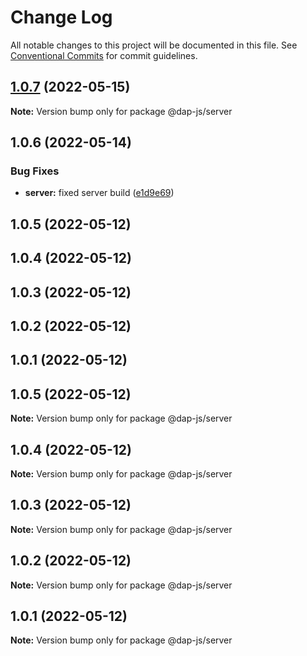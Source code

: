 # Change Log

All notable changes to this project will be documented in this file.
See [Conventional Commits](https://conventionalcommits.org) for commit guidelines.

## [1.0.7](https://github.com/dkonasov/dap-js/compare/@dap-js/server@1.0.6...@dap-js/server@1.0.7) (2022-05-15)

**Note:** Version bump only for package @dap-js/server





## 1.0.6 (2022-05-14)


### Bug Fixes

* **server:** fixed server build ([e1d9e69](https://github.com/dkonasov/dap-js/commit/e1d9e691b1468b303fb08795e5b6071bf9ea1127))



## 1.0.5 (2022-05-12)



## 1.0.4 (2022-05-12)



## 1.0.3 (2022-05-12)



## 1.0.2 (2022-05-12)



## 1.0.1 (2022-05-12)





## 1.0.5 (2022-05-12)

**Note:** Version bump only for package @dap-js/server





## 1.0.4 (2022-05-12)

**Note:** Version bump only for package @dap-js/server





## 1.0.3 (2022-05-12)

**Note:** Version bump only for package @dap-js/server





## 1.0.2 (2022-05-12)

**Note:** Version bump only for package @dap-js/server





## 1.0.1 (2022-05-12)

**Note:** Version bump only for package @dap-js/server
